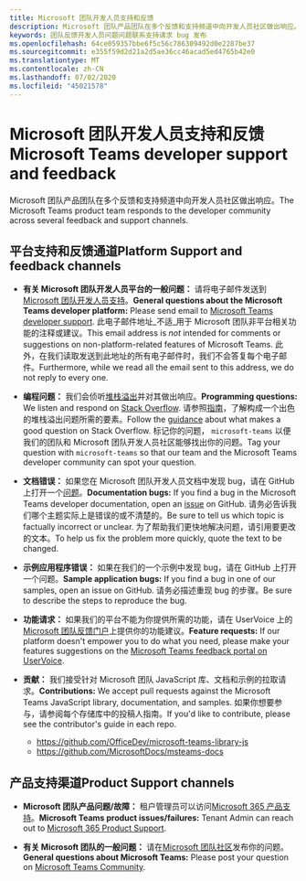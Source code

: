 ```yaml
---
title: Microsoft 团队开发人员支持和反馈
description: Microsoft 团队产品团队在多个反馈和支持频道中向开发人员社区做出响应。
keywords: 团队反馈开发人员问题问题联系支持请求 bug 发布
ms.openlocfilehash: 64ce059357bbe6f5c56c786309492d0e2287be37
ms.sourcegitcommit: e355f59d2d21a2d5ae36cc46acad5ed4765b42e0
ms.translationtype: MT
ms.contentlocale: zh-CN
ms.lasthandoff: 07/02/2020
ms.locfileid: "45021578"
---
```

# <a name="microsoft-teams-developer-support-and-feedback"></a><span data-ttu-id="14dac-104">Microsoft 团队开发人员支持和反馈</span><span class="sxs-lookup"><span data-stu-id="14dac-104">Microsoft Teams developer support and feedback</span></span>

<span data-ttu-id="14dac-105">Microsoft 团队产品团队在多个反馈和支持频道中向开发人员社区做出响应。</span><span class="sxs-lookup"><span data-stu-id="14dac-105">The Microsoft Teams product team responds to the developer community across several feedback and support channels.</span></span>

## <a name="platform-support-and-feedback-channels"></a><span data-ttu-id="14dac-106">平台支持和反馈通道</span><span class="sxs-lookup"><span data-stu-id="14dac-106">Platform Support and feedback channels</span></span>

- <span data-ttu-id="14dac-107">**有关 Microsoft 团队开发人员平台的一般问题：** 请将电子邮件发送到[Microsoft 团队开发人员支持](mailto:microsoftteamsdev@microsoft.com)。</span><span class="sxs-lookup"><span data-stu-id="14dac-107">**General questions about the Microsoft Teams developer platform:** Please send email to [Microsoft Teams developer support](mailto:microsoftteamsdev@microsoft.com).</span></span> <span data-ttu-id="14dac-108">此电子邮件地址_不适_用于 Microsoft 团队非平台相关功能的注释或建议。</span><span class="sxs-lookup"><span data-stu-id="14dac-108">This email address is _not_ intended for comments or suggestions on non-platform-related features of Microsoft Teams.</span></span> <span data-ttu-id="14dac-109">此外，在我们读取发送到此地址的所有电子邮件时，我们不会答复每个电子邮件。</span><span class="sxs-lookup"><span data-stu-id="14dac-109">Furthermore, while we read all the email sent to this address, we do not reply to every one.</span></span>

- <span data-ttu-id="14dac-110">**编程问题：** 我们会侦听[堆栈溢出](http://stackoverflow.com/questions/tagged/microsoft-teams)并对其做出响应。</span><span class="sxs-lookup"><span data-stu-id="14dac-110">**Programming questions:** We listen and respond on [Stack Overflow](http://stackoverflow.com/questions/tagged/microsoft-teams).</span></span> <span data-ttu-id="14dac-111">请参照[指南](http://stackoverflow.com/tour)，了解构成一个出色的堆栈溢出问题所需的要素。</span><span class="sxs-lookup"><span data-stu-id="14dac-111">Follow the [guidance](http://stackoverflow.com/tour) about what makes a good question on Stack Overflow.</span></span> <span data-ttu-id="14dac-112">标记你的问题， `microsoft-teams` 以便我们的团队和 Microsoft 团队开发人员社区能够找出你的问题。</span><span class="sxs-lookup"><span data-stu-id="14dac-112">Tag your question with `microsoft-teams` so that our team and the Microsoft Teams developer community can spot your question.</span></span>

- <span data-ttu-id="14dac-113">**文档错误：** 如果您在 Microsoft 团队开发人员文档中发现 bug，请在 GitHub 上打开一个[问题](https://github.com/MicrosoftDocs/msteams-docs/issues)。</span><span class="sxs-lookup"><span data-stu-id="14dac-113">**Documentation bugs:** If you find a bug in the Microsoft Teams developer documentation, open an [issue](https://github.com/MicrosoftDocs/msteams-docs/issues) on GitHub.</span></span> <span data-ttu-id="14dac-114">请务必告诉我们哪个主题实际上是错误的或不清楚的。</span><span class="sxs-lookup"><span data-stu-id="14dac-114">Be sure to tell us which topic is factually incorrect or unclear.</span></span> <span data-ttu-id="14dac-115">为了帮助我们更快地解决问题，请引用要更改的文本。</span><span class="sxs-lookup"><span data-stu-id="14dac-115">To help us fix the problem more quickly, quote the text to be changed.</span></span>

- <span data-ttu-id="14dac-116">**示例应用程序错误：** 如果在我们的一个示例中发现 bug，请在 GitHub 上打开一个问题。</span><span class="sxs-lookup"><span data-stu-id="14dac-116">**Sample application bugs:** If you find a bug in one of our samples, open an issue on GitHub.</span></span> <span data-ttu-id="14dac-117">请务必描述重现 bug 的步骤。</span><span class="sxs-lookup"><span data-stu-id="14dac-117">Be sure to describe the steps to reproduce the bug.</span></span>

- <span data-ttu-id="14dac-118">**功能请求：** 如果我们的平台不能为你提供所需的功能，请在 UserVoice 上的[Microsoft 团队反馈门户](https://aka.ms/microsoftteamsplatformsuggestions)上提供你的功能建议。</span><span class="sxs-lookup"><span data-stu-id="14dac-118">**Feature requests:** If our platform doesn't empower you to do what you need, please make your features suggestions on the [Microsoft Teams feedback portal on UserVoice](https://aka.ms/microsoftteamsplatformsuggestions).</span></span>

- <span data-ttu-id="14dac-119">**贡献：** 我们接受针对 Microsoft 团队 JavaScript 库、文档和示例的拉取请求。</span><span class="sxs-lookup"><span data-stu-id="14dac-119">**Contributions:** We accept pull requests against the Microsoft Teams JavaScript library, documentation, and samples.</span></span> <span data-ttu-id="14dac-120">如果你想要参与，请参阅每个存储库中的投稿人指南。</span><span class="sxs-lookup"><span data-stu-id="14dac-120">If you'd like to contribute, please see the contributor's guide in each repo.</span></span>

  * https://github.com/OfficeDev/microsoft-teams-library-js
  * https://github.com/MicrosoftDocs/msteams-docs

## <a name="product-support-channels"></a><span data-ttu-id="14dac-121">产品支持渠道</span><span class="sxs-lookup"><span data-stu-id="14dac-121">Product Support channels</span></span>
- <span data-ttu-id="14dac-122">**Microsoft 团队产品问题/故障：** 租户管理员可以访问[Microsoft 365 产品支持](https://docs.microsoft.com/microsoft-365/admin/contact-support-for-business-products?view=o365-worldwide&tabs=online)。</span><span class="sxs-lookup"><span data-stu-id="14dac-122">**Microsoft Teams product issues/failures:** Tenant Admin can reach out to [Microsoft 365 Product Support](https://docs.microsoft.com/microsoft-365/admin/contact-support-for-business-products?view=o365-worldwide&tabs=online).</span></span>

- <span data-ttu-id="14dac-123">**有关 Microsoft 团队的一般问题：** 请在[Microsoft 团队社区](https://answers.microsoft.com/en-us/msteams/forum)发布你的问题。</span><span class="sxs-lookup"><span data-stu-id="14dac-123">**General questions about Microsoft Teams:** Please post your question on [Microsoft Teams Community](https://answers.microsoft.com/en-us/msteams/forum).</span></span>
